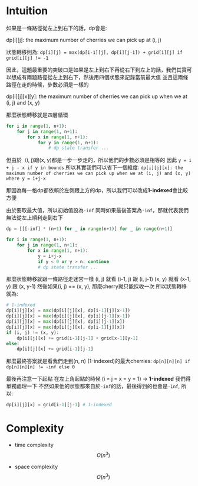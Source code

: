# Intuition

如果是一條路徑從左上到右下的話，dp會是:

dp[i][j]: the maximum number of cherries we can pick up at (i, j)

狀態轉移則為:
`dp[i][j] = max(dp[i-1][j], dp[i][j-1]) + grid[i][j] if grid[i][j] != -1`

因此，這題最重要的突破口是如果是左上到右下再從右下到左上的話，我們其實可以想成有兩題路徑從左上到右下，然後用四個狀態來記錄當前最大值
並且這兩條路徑在走的時候，步數必須是一樣的

dp[i][j][x][y]: the maximum number of cherries we can pick up when we at (i, j) and (x, y)

那麼狀態轉移就是四層循環
```py
for i in range(1, n+1):
    for j in range(1, n+1):
        for x in range(1, n+1):
            for y in range(1, n+1):
                # dp state transfer ...
```
但由於（i, j)跟(x, y)都是一步一步走的，所以他們的步數必須是相等的
因此 `y = i + j - x if y in bounds`
所以其實我們可以省下一個維度:
`dp[i][j][x]: the maximum number of cherries we can pick up when we at (i, j) and (x, y) where y = i+j-x`

那因為每一格dp都依賴於左側跟上方的dp，所以我們可以改成**1-indexed**會比較方便

由於要取最大值，所以初始值設為`-inf`
同時如果最後答案為`-inf`，那就代表我們無法從左上順利走到右下

```py
dp = [[[-inf] * (n+1) for _ in range(n+1)] for _ in range(n+1)]

for i in range(1, n+1):
    for j in range(1, n+1):
        for x in range(1, n+1):
            y = i+j-x
            if y < 0 or y > n: continue
            # dp state transfer ...
```

那麼狀態轉移就跟一條路徑走迷宮一樣
(i, j) 就看 (i-1, j) 跟 (i, j-1)
(x, y) 就看 (x-1, y) 跟 (x, y-1)
然後如果(i, j) == (x, y), 那麼cherry就只能採收一次
所以狀態轉移就為:
```py
# 1-indexed
dp[i][j][x] = max(dp[i][j][x], dp[i-1][j][x-1])
dp[i][j][x] = max(dp[i][j][x], dp[i][j-1][x-1])
dp[i][j][x] = max(dp[i][j][x], dp[i][j-1][x])
dp[i][j][x] = max(dp[i][j][x], dp[i-1][j][x])
if (i, j) != (x, y):
    dp[i][j][x] += grid[i-1][j-1] + grid[x-1][y-1]
else:
    dp[i][j][x] += grid[i-1][j-1]
```

那麼最終答案就是看我們走到(n, n) (1-indexed)的最大cherries: `dp[n][n][n] if dp[n][n][n] != -inf else 0`

最後再注意一下起點
在左上角起點的時候 (i = j = x = y = 1) -> **1-indexed**
我們得單獨處理一下
不然如果他的狀態都來自於`-inf`的話，最後得到的也會是`-inf`, 所以:
```py
dp[i][j][x] = grid[i-1][j-1] # 1-indexed
```

# Complexity

- time complexity
$$O(n^3)$$

- space complexity
$$O(n^3)$$